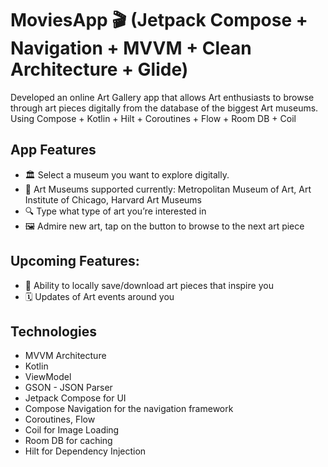# MoviesApp 🎬 (Jetpack Compose + Navigation + MVVM + Clean Architecture + Glide)
Developed an online Art Gallery app that allows Art enthusiasts to browse through art pieces digitally from the database of the biggest Art museums. Using Compose + Kotlin + Hilt + Coroutines + Flow + Room DB + Coil

## App Features
- 🏛️ Select a museum you want to explore digitally.
- 💜 Art Museums supported currently: Metropolitan Museum of Art, Art Institute of Chicago, Harvard Art Museums
- 🔍 Type what type of art you’re interested in
- 🖼️ Admire new art, tap on the button to browse to the next art piece

## Upcoming Features:
- 📁 Ability to locally save/download art pieces that inspire you
- 🗓️ Updates of Art events around you


## Technologies
- MVVM Architecture 
- Kotlin
- ViewModel
- GSON - JSON Parser
- Jetpack Compose for UI
- Compose Navigation for the navigation framework
- Coroutines, Flow
- Coil for Image Loading
- Room DB for caching
- Hilt for Dependency Injection

<!---
## Architecture
The app follows the principles of Clean Architecture, which promotes separation of concerns and modular development. The architecture consists of the following layers:    
1. <b>data</b>   
     - Movie   
     - MoviesRepository   
     - movies.json -> mock data   
2. <b>UI</b>    
   - MovieApp   
   - MovieApp   
   - MoviesListScreen   
   - MovieDetailScreen     
3. <b>ViewModel</b>    
   - MoviesViewModelFactory   
   - MoviesViewModel   

## Development Workflow
The development workflow for the Movies App follows the standard MVVM pattern and Clean Architecture principles:      
- UI components are implemented using Jetpack Compose.     
- ViewModel is created to hold and manage UI-related data and business logic.     
- Data is stored locally in a json file and is fetched using Repository class   

## Preview
#### Recording

https://github.com/user-attachments/assets/eff49fc8-4d1b-4d61-9aba-848ae5354c57

#### Screenshots

<table>
  <tr style="text-align: center;">
    <td><b>List</b></td>
     <td><b>Search</b></td>
     <td><b>Detail</b></td>
  </tr>
  <tr style="text-align: center;">
    <td><img src="https://github.com/poojasngh432/MoviesApp/blob/main/Screenshots/Screenshot_20240826_020350.png" width=270 height=580 style="display: block; margin: auto;"> </td>
    <td><img src="https://github.com/poojasngh432/MoviesApp/blob/main/Screenshots/Screenshot_20240826_024454.png" width=270 height=580 style="display: block; margin: auto;"> </td>
    <td><img src="https://github.com/poojasngh432/MoviesApp/blob/main/Screenshots/Screenshot_20240826_020444.png" width=270 height=580 style="display: block; margin: auto;"></td>
  </tr>
 </table>
-->
